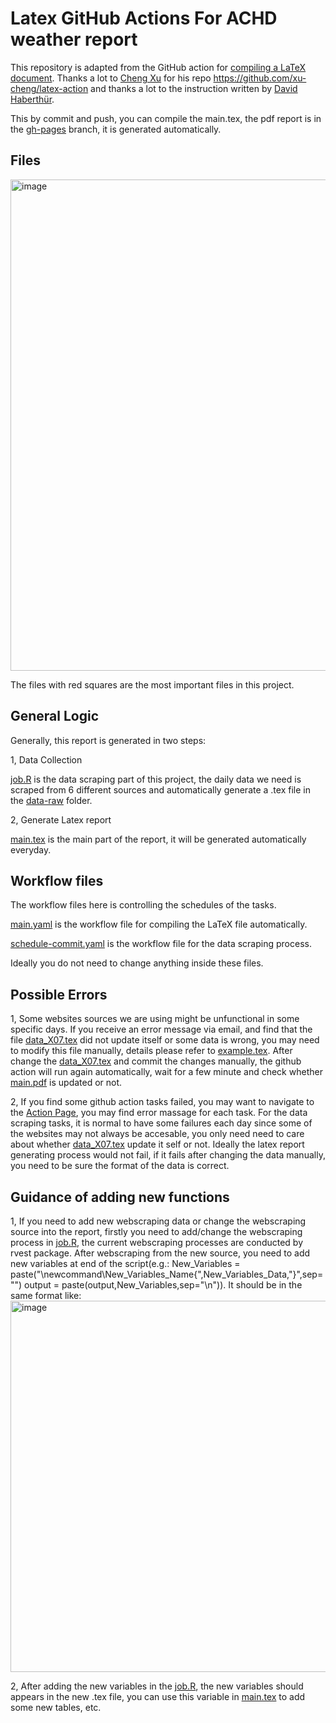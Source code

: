 # Latex GitHub Actions For ACHD weather report

This repository is adapted from the GitHub action for [compiling a LaTeX document](https://github.com/xu-cheng/latex-action).
Thanks a lot to [Cheng Xu](https://github.com/xu-cheng) for his repo https://github.com/xu-cheng/latex-action and thanks a lot to the instruction written by [David Haberthür](https://github.com/habi).

This by commit and push, you can compile the main.tex, the pdf report is in the [gh-pages](https://github.com/Yuchengyw6/latex-test/tree/gh-pages) branch, it is generated automatically. 

## Files
<img width="786" alt="image" src="https://user-images.githubusercontent.com/89940553/163876583-0bc90d73-3eec-4903-8ac0-cec3da0523f0.png">

The files with red squares are the most important files in this project.


## General Logic

Generally, this report is generated in two steps:

1, Data Collection

[job.R](https://github.com/Yuchengyw6/latex-test/blob/master/R/job.R) is the data scraping part of this project, the daily data we need is scraped from 6 different sources and automatically generate a .tex file in the [data-raw](https://github.com/Yuchengyw6/latex-test/tree/master/data-raw) folder.

2, Generate Latex report

[main.tex](https://github.com/Yuchengyw6/latex-test/blob/master/main.tex) is the main part of the report, it will be generated automatically everyday. 

## Workflow files

The workflow files here is controlling the schedules of the tasks. 

[main.yaml](https://github.com/Yuchengyw6/latex-test/blob/master/.github/workflows/main.yaml) is the workflow file for compiling the LaTeX file automatically.

[schedule-commit.yaml](https://github.com/Yuchengyw6/latex-test/blob/master/.github/workflows/schedule-commit.yaml) is the workflow file for the data scraping process.

Ideally you do not need to change anything inside these files.


## Possible Errors

1, Some websites sources we are using might be unfunctional in some specific days. If you receive an error message via email, and find that the file [data_X07.tex](https://github.com/Yuchengyw6/latex-test/blob/master/data-raw/data_X07.tex) did not update itself or some data is wrong, you may need to modify this file manually, details please refer to [example.tex](https://github.com/Yuchengyw6/latex-test/blob/master/data-raw/example.tex). After change the [data_X07.tex](https://github.com/Yuchengyw6/latex-test/blob/master/data-raw/data_X07.tex) and commit the changes manually, the github action will run again automatically, wait for a few minute and check whether [main.pdf](https://github.com/Yuchengyw6/latex-test/blob/gh-pages/main.pdf) is updated or not. 

2, If you find some github action tasks failed, you may want to navigate to the [Action Page](https://github.com/Yuchengyw6/latex-test/actions), you may find error massage for each task. For the data scraping tasks, it is normal to have some failures each day since some of the websites may not always be accesable, you only need need to care about whether [data_X07.tex](https://github.com/Yuchengyw6/latex-test/blob/master/data-raw/data_X07.tex) update it self or not. Ideally the latex report generating process would not fail, if it fails after changing the data manually, you need to be sure the format of the data is correct.

## Guidance of adding new functions

1, If you need to add new webscraping data or change the webscraping source into the report, firstly you need to add/change the webscraping process in [job.R](https://github.com/Yuchengyw6/latex-test/blob/master/R/job.R), the current webscraping processes are conducted by rvest package. After webscraping from the new source, you need to add new variables at end of the script(e.g.: New_Variables = paste("\\newcommand\\New_Variables_Name{",New_Variables_Data,"}",sep="") 
output = paste(output,New_Variables,sep="\n")). It should be in the same format like: 
<img width="594" alt="image" src="https://user-images.githubusercontent.com/89940553/163864052-64695084-8d70-4681-af18-ea5c939c5d6c.png">

2, After adding the new variables in the [job.R](https://github.com/Yuchengyw6/latex-test/blob/master/R/job.R), the new variables should appears in the new .tex file, you can use this variable in [main.tex](https://github.com/Yuchengyw6/latex-test/blob/master/main.tex) to add some new tables, etc.
